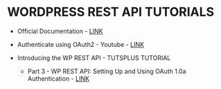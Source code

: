 # WORDPRESS REST API TUTORIALS

* Official Documentation - [LINK](https://developer.wordpress.org/rest-api/using-the-rest-api/authentication/)

* Authenticate using OAuth2 - Youtube - [LINK](https://www.youtube.com/watch?v=pRFCmjiRNco)

* Introducing the WP REST API - TUTSPLUS TUTORIAL
  * Part 3 - WP REST API: Setting Up and Using OAuth 1.0a Authentication - [LINK](https://code.tutsplus.com/tutorials/wp-rest-api-setting-up-and-using-oauth-10a-authentication--cms-24797)
